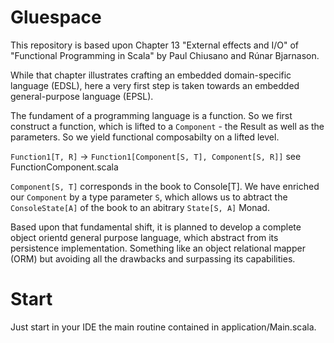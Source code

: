 # Gluespace

This repository is based upon Chapter 13 "External effects and I/O" of "Functional Programming in Scala" by Paul Chiusano and Rúnar Bjarnason.

While that chapter illustrates crafting an embedded domain-specific language (EDSL), here a very first step is taken towards an embedded general-purpose language (EPSL).

The fundament of a programming language is a function. So we first construct a function, which is lifted to a `Component` - the Result as well as the parameters. So we yield functional composabilty on a lifted level.

`Function1[T, R]` -> `Function1[Component[S, T], Component[S, R]]` see FunctionComponent.scala

`Component[S, T]` corresponds in the book to Console[T]. We have enriched our `Component` by a type parameter `S`, which allows us to abtract the `ConsoleState[A]` of the book to an abitrary `State[S, A]` Monad.

Based upon that fundamental shift, it is planned to develop a complete object orientd general purpose language, which abstract from its persistence implementation. Something like an object relational mapper (ORM) but avoiding all the drawbacks and surpassing its capabilities.

# Start
Just start in your IDE the main routine contained in application/Main.scala.



